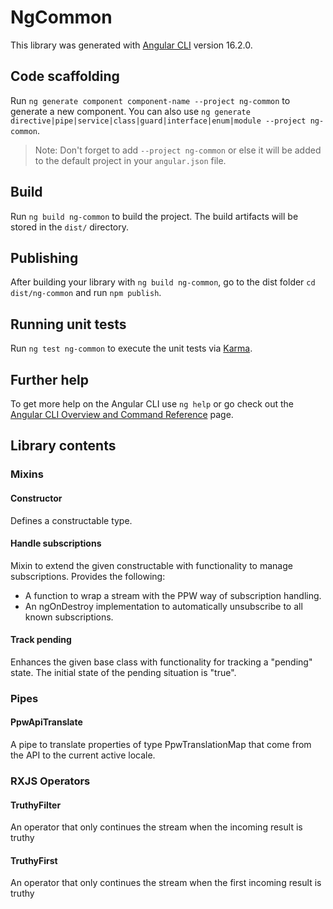 # NgCommon

This library was generated with [Angular CLI](https://github.com/angular/angular-cli) version 16.2.0.

## Code scaffolding

Run `ng generate component component-name --project ng-common` to generate a new component. You can also use `ng generate directive|pipe|service|class|guard|interface|enum|module --project ng-common`.

> Note: Don't forget to add `--project ng-common` or else it will be added to the default project in your `angular.json` file.

## Build

Run `ng build ng-common` to build the project. The build artifacts will be stored in the `dist/` directory.

## Publishing

After building your library with `ng build ng-common`, go to the dist folder `cd dist/ng-common` and run `npm publish`.

## Running unit tests

Run `ng test ng-common` to execute the unit tests via [Karma](https://karma-runner.github.io).

## Further help

To get more help on the Angular CLI use `ng help` or go check out the [Angular CLI Overview and Command Reference](https://angular.io/cli) page.

## Library contents

### Mixins

#### Constructor

Defines a constructable type.

#### Handle subscriptions

Mixin to extend the given constructable with functionality to manage subscriptions.
Provides the following:

-   A function to wrap a stream with the PPW way of subscription handling.
-   An ngOnDestroy implementation to automatically unsubscribe to all known subscriptions.

#### Track pending

Enhances the given base class with functionality for tracking a "pending" state.
The initial state of the pending situation is "true".

### Pipes

#### PpwApiTranslate

A pipe to translate properties of type PpwTranslationMap that come from the API to the current active locale.

### RXJS Operators

#### TruthyFilter

An operator that only continues the stream when the incoming result is truthy

#### TruthyFirst

An operator that only continues the stream when the first incoming result is truthy
